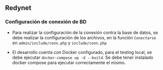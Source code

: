 ## Redynet

### Configuración de conexión de BD

* Para realizar la configuración de la conexión contra la base de datos, se debe 
realizar la configuración de los archivos, en la función `Conectarse` en
  `admin/include/conn.php` y `include/conn.php`
  
* El desarrollo cuenta con Docker configurado, para el testing local, se debe ejecutar `docker-compose up -d --build`.
  Se debe tener instalado docker compose para ejecutar correctamente el mismo.